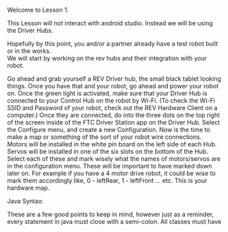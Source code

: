 Welcome to Lesson 1.  

This Lesson will not interact with android studio.  Instead we will be using the Driver Hubs.  

Hopefully by this point, you and/or a partner already have a test robot built or in the works.  
We will start by working on the rev hubs and their integration with your robot.

Go ahead and grab yourself a REV Driver hub, the small black tablet looking things.  Once you have 
that and your robot, go ahead and power your robot on.  Once the green light is activated, make sure
that your Driver Hub is connected to your Control Hub on the robot by Wi-Fi.  (To check the Wi-Fi 
SSID and Password of your robot, check out the REV Hardware Client on a computer.)  Once they are 
connected, do into the three dots on the top right of the screen inside of the FTC Driver Station
app on the Driver Hub.  Select the Configure menu, and create a new Configuration.  Now is the time
to make a map or something of the sort of your robot wire connections.  Motors will be installed in 
the white pin board on the left side of each Hub.  Servos will be installed in one of the six slots
on the bottom of the Hub.  Select each of these and mark wisely what the names of motors/servos are 
in the configuration menu.  These will be important to have marked down later on.  For example if 
you have a 4 motor drive robot, it could be wise to mark them accordingly like, 0 - leftRear, 1 - 
leftFront ... etc.  This is your hardware map.  


Java Syntax:

These are a few good points to keep in mind, however just as a reminder, every statement in java must
close with a semi-colon.  All classes must have